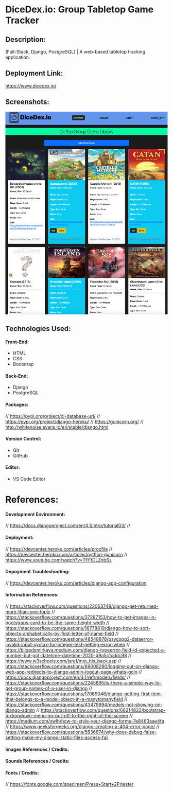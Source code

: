 # DiceDex.io: Group Tabletop Game Tracker

## Description:
(Full-Stack, Django, PostgreSQL) | A web-based tabletop tracking application.

## Deployment Link:
https://www.dicedex.io/

## Screenshots:
![Screenshot](/io.png)

## Technologies Used:
#### Front-End:
- HTML
- CSS
- Bootstrap
#### Back-End:
- Django
- PostgreSQL
#### Packages:
// https://pypi.org/project/dj-database-url/
// https://pypi.org/project/django-heroku/
// https://gunicorn.org/
// http://whitenoise.evans.io/en/stable/django.html
#### Version Control:
- Git
- GitHub
#### Editor:
- VS Code Editor
# References:
#### Development Environment:
// https://docs.djangoproject.com/en/4.1/intro/tutorial03/
// 
#### Deployment:
// https://devcenter.heroku.com/articles/procfile
// https://devcenter.heroku.com/articles/python-gunicorn
// https://www.youtube.com/watch?v=TFFtDLZnbSs
#### Depoyment Troubleshooting:
// https://devcenter.heroku.com/articles/django-app-configuration
#### Information References:
// https://stackoverflow.com/questions/22063748/django-get-returned-more-than-one-topic
// https://stackoverflow.com/questions/37287153/how-to-get-images-in-bootstraps-card-to-be-the-same-height-width
// https://stackoverflow.com/questions/16778819/django-how-to-sort-objects-alphabetically-by-first-letter-of-name-field
// https://stackoverflow.com/questions/48548878/psycopg2-dataerror-invalid-input-syntax-for-integer-test-getting-error-when
// https://bilgedemirkaya.medium.com/django-typeerror-field-id-expected-a-number-but-got-datetime-datetime-2020-d9a5c1cddc98
// https://www.w3schools.com/jsref/met_his_back.asp
// https://stackoverflow.com/questions/69008290/logging-out-on-django-web-app-redirects-to-django-admin-logout-page-whats-goin
// https://docs.djangoproject.com/en/4.1/ref/models/fields/
// https://stackoverflow.com/questions/2245895/is-there-a-simple-way-to-get-group-names-of-a-user-in-django
// https://stackoverflow.com/questions/17069046/django-getting-first-item-that-belongs-to-a-model-object-in-a-manytomanyfield
// https://stackoverflow.com/questions/43479994/models-not-showing-on-django-admin
// https://stackoverflow.com/questions/66214822/bootstrap-5-dropdown-menu-go-out-off-to-the-right-of-the-screen
// https://medium.com/swlh/how-to-style-your-django-forms-7e8463aae4fa
// https://www.geeksforgeeks.org/django-creating-a-404-error-page/
// https://stackoverflow.com/questions/5836674/why-does-debug-false-setting-make-my-django-static-files-access-fail
#### Images References / Credits:
#### Sounds References / Credits:
#### Fonts / Credits:
// https://fonts.google.com/specimen/Press+Start+2P/tester
